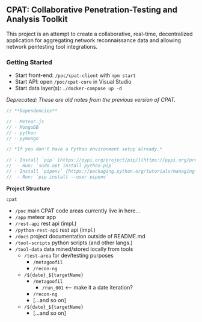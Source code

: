 ## CPAT: Collaborative Penetration-Testing and Analysis Toolkit

This project is an attempt to create a collaborative, real-time, decentralized application for aggregating network reconnaissance data and allowing network pentesting tool integrations.

### Getting Started

- Start front-end: `/poc/cpat-client` with `npm start`
- Start API: open `/poc/cpat-core` in Visual Studio
- Start data layer(s): `./docker-compose up -d`

_Deprecated: These are old notes from the previous version of CPAT._

```js
// **Dependencies**

// - Meteor.js
// - MongoDB
// - python
// - pymongo

// *If you don't have a Python environment setup already.*

// - Install `pip` [https://pypi.org/project/pip/](https://pypi.org/project/pip/)
// 	- Run: `sudo apt install python-pip`
// - Install `pipenv` [https://packaging.python.org/tutorials/managing-dependencies/#managing-dependencies](https://packaging.python.org/tutorials/managing-dependencies/#managing-dependencies)
// 	- Run: `pip install --user pipenv`
```


**Project Structure**

`cpat`
- `/poc` main CPAT code areas currently live in here...
- `/app` meteor app								
- `/rest-api` rest api (impl.)
- `/python-rest-api` rest api (impl.)
- `/docs` project documentation outside of README.md
- `/tool-scripts` python scripts (and other langs.)
- `/tool-data` data mined/stored locally from tools
	- `/test-area` for dev/testing purposes
		- `/metagoofil`
		- `/recon-ng`
	- `/${date}_${targetName}`
		- `/metagoofil`
			- `/run_001`  <-- make it a date iteration?
		- `/recon-ng`
		- [...and so on]
	- `/${date}_${targetName}`
		- [...and so on]
